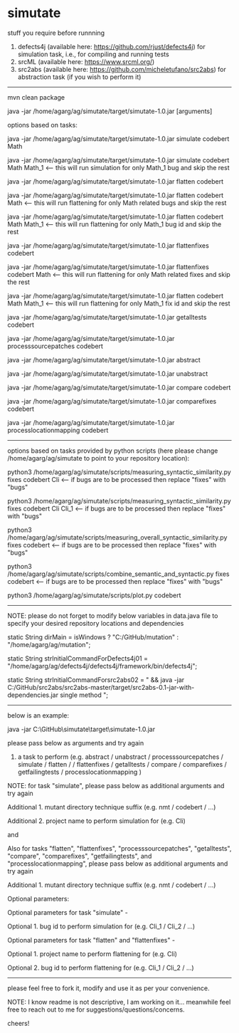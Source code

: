 # simutate

stuff you require before runnning

1. defects4j (available here: https://github.com/rjust/defects4j) for simulation task, i.e., for compiling and running tests
2. srcML (available here: https://www.srcml.org/)
3. src2abs (available here: https://github.com/micheletufano/src2abs) for abstraction task (if you wish to perform it)

-----------------------------------------------------------------------------------------------------------------------------

mvn clean package

java -jar /home/agarg/ag/simutate/target/simutate-1.0.jar [arguments]


options based on tasks:

java -jar /home/agarg/ag/simutate/target/simutate-1.0.jar simulate codebert Math

java -jar /home/agarg/ag/simutate/target/simutate-1.0.jar simulate codebert Math Math_1 <-- this will run simulation for only Math_1 bug and skip the rest

java -jar /home/agarg/ag/simutate/target/simutate-1.0.jar flatten codebert

java -jar /home/agarg/ag/simutate/target/simutate-1.0.jar flatten codebert Math <-- this will run flattening for only Math related bugs and skip the rest

java -jar /home/agarg/ag/simutate/target/simutate-1.0.jar flatten codebert Math Math_1 <-- this will run flattening for only Math_1 bug id and skip the rest

java -jar /home/agarg/ag/simutate/target/simutate-1.0.jar flattenfixes codebert

java -jar /home/agarg/ag/simutate/target/simutate-1.0.jar flattenfixes codebert Math <-- this will run flattening for only Math related fixes and skip the rest

java -jar /home/agarg/ag/simutate/target/simutate-1.0.jar flatten codebert Math Math_1 <-- this will run flattening for only Math_1 fix id and skip the rest

java -jar /home/agarg/ag/simutate/target/simutate-1.0.jar getalltests codebert

java -jar /home/agarg/ag/simutate/target/simutate-1.0.jar processsourcepatches codebert

java -jar /home/agarg/ag/simutate/target/simutate-1.0.jar abstract

java -jar /home/agarg/ag/simutate/target/simutate-1.0.jar unabstract

java -jar /home/agarg/ag/simutate/target/simutate-1.0.jar compare codebert

java -jar /home/agarg/ag/simutate/target/simutate-1.0.jar comparefixes codebert

java -jar /home/agarg/ag/simutate/target/simutate-1.0.jar processlocationmapping codebert

-----------------------------------------------------------------------------------------------------------------------------

options based on tasks provided by python scripts (here please change /home/agarg/ag/simutate to point to your repository location):

python3 /home/agarg/ag/simutate/scripts/measuring_syntactic_similarity.py fixes codebert Cli <-- if bugs are to be processed then replace "fixes" with "bugs"

python3 /home/agarg/ag/simutate/scripts/measuring_syntactic_similarity.py fixes codebert Cli Cli_1 <-- if bugs are to be processed then replace "fixes" with "bugs"

python3 /home/agarg/ag/simutate/scripts/measuring_overall_syntactic_similarity.py fixes codebert <-- if bugs are to be processed then replace "fixes" with "bugs"

python3 /home/agarg/ag/simutate/scripts/combine_semantic_and_syntactic.py fixes codebert <-- if bugs are to be processed then replace "fixes" with "bugs"

python3 /home/agarg/ag/simutate/scripts/plot.py codebert

-----------------------------------------------------------------------------------------------------------------------------

NOTE: please do not forget to modify below variables in data.java file to specify your desired repository locations and dependencies

static String dirMain = isWindows ? "C:/GitHub/mutation" : "/home/agarg/ag/mutation";

static String strInitialCommandForDefects4j01 = "/home/agarg/ag/defects4j/defects4j/framework/bin/defects4j";

static String strInitialCommandForsrc2abs02 = " && java -jar C:/GitHub/src2abs/src2abs-master/target/src2abs-0.1-jar-with-dependencies.jar single method ";

-----------------------------------------------------------------------------------------------------------------------------

below is an example:

java -jar C:\GitHub\simutate\target\simutate-1.0.jar

please pass below as arguments and try again

1. a task to perform (e.g. abstract / unabstract / processsourcepatches / simulate / flatten /  / flattenfixes / getalltests / compare / comparefixes / getfailingtests / processlocationmapping )

NOTE: for task "simulate", please pass below as additional arguments and try again

Additional 1. mutant directory technique suffix (e.g. nmt / codebert / ...)

Additional 2. project name to perform simulation for (e.g. Cli)

and

Also for tasks "flatten", "flattenfixes", "processsourcepatches", "getalltests", "compare", "comparefixes", "getfailingtests", and "processlocationmapping", please pass below as additional arguments and try again

Additional 1. mutant directory technique suffix (e.g. nmt / codebert / ...)


Optional parameters:

Optional parameters for task "simulate" -

Optional 1. bug id to perform simulation for (e.g. Cli_1 / Cli_2 / ...)

Optional parameters for task "flatten" and "flattenfixes" -

Optional 1. project name to perform flattening for (e.g. Cli)

Optional 2. bug id to perform flattening for (e.g. Cli_1 / Cli_2 / ...)

-----------------------------------------------------------------------------------------------------------------------------

please feel free to fork it, modify and use it as per your convenience.

NOTE: I know readme is not descriptive, I am working on it... meanwhile feel free to reach out to me for suggestions/questions/concerns.

cheers!
